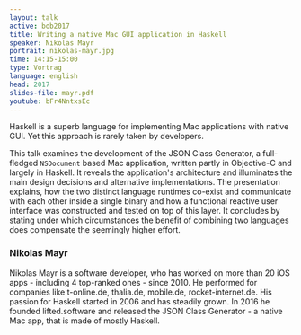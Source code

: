 ```yaml
---
layout: talk
active: bob2017
title: Writing a native Mac GUI application in Haskell
speaker: Nikolas Mayr
portrait: nikolas-mayr.jpg
time: 14:15-15:00
type: Vortrag
language: english
head: 2017
slides-file: mayr.pdf
youtube: bFr4NntxsEc
---
```


Haskell is a superb language for implementing Mac applications with
native GUI. Yet this approach is rarely taken by developers.

This talk examines the development of the JSON Class Generator, a
full-fledged `NSDocument` based Mac application, written partly in
Objective-C and largely in Haskell. It reveals the application's
architecture and illuminates the main design decisions and alternative
implementations. The presentation explains, how the two distinct
language runtimes co-exist and communicate with each other inside a
single binary and how a functional reactive user interface was
constructed and tested on top of this layer. It concludes by stating
under which circumstances the benefit of combining two languages does
compensate the seemingly higher effort.

### Nikolas Mayr

Nikolas Mayr is a software developer, who has worked on more than 20
iOS apps - including 4 top-ranked ones - since 2010. He performed for
companies like t-online.de, thalia.de, mobile.de, rocket-internet.de.
His passion for Haskell started in 2006 and has steadily grown. In
2016 he founded lifted.software and released the JSON Class Generator -
a native Mac app, that is made of mostly Haskell.
